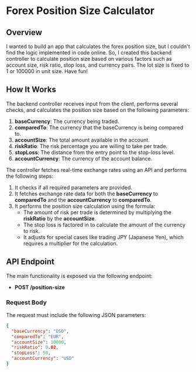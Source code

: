 # Forex Position Size Calculator

## Overview

I wanted to build an app that calculates the forex position size, but I couldn't find the logic implemented in code online. So, I created this backend controller to calculate position size based on various factors such as account size, risk ratio, stop loss, and currency pairs. The lot size is fixed to 1 or 100000 in unit size. Have fun!

## How It Works

The backend controller receives input from the client, performs several checks, and calculates the position size based on the following parameters:

1. **baseCurrency**: The currency being traded.
2. **comparedTo**: The currency that the baseCurrency is being compared to.
3. **accountSize**: The total amount available in the account.
4. **riskRatio**: The risk percentage you are willing to take per trade.
5. **stopLoss**: The distance from the entry point to the stop-loss level.
6. **accountCurrency**: The currency of the account balance.

The controller fetches real-time exchange rates using an API and performs the following steps:

1. It checks if all required parameters are provided.
2. It fetches exchange rate data for both the **baseCurrency** to **comparedTo** and the **accountCurrency** to **comparedTo**.
3. It performs the position size calculation using the formula:
   - The amount of risk per trade is determined by multiplying the **riskRatio** by the **accountSize**.
   - The stop loss is factored in to calculate the amount of the currency to risk.
   - It adjusts for special cases like trading JPY (Japanese Yen), which requires a multiplier for the calculation.

## API Endpoint

The main functionality is exposed via the following endpoint:

- **POST /position-size**

### Request Body

The request must include the following JSON parameters:

```json
{
  "baseCurrency": "USD",
  "comparedTo": "EUR",
  "accountSize": 10000,
  "riskRatio": 0.02,
  "stopLoss": 50,
  "accountCurrency": "USD"
}

